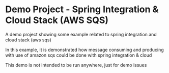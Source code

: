 # Demo Project - Spring Integration & Cloud Stack (AWS SQS)

A demo project showing some example related to spring integration and cloud stack (aws sqs)

In this example, it is demonstrated how message consuming and producing with use of amazon sqs could be done with spring integration & cloud 

This demo is not intended to be run anywhere, just for demo issues
